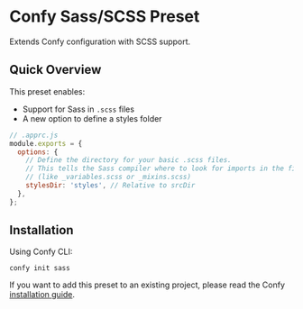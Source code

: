 # Confy Sass/SCSS Preset

Extends Confy configuration with SCSS support.

## Quick Overview

This preset enables:

- Support for Sass in `.scss` files
- A new option to define a styles folder

```js
// .apprc.js
module.exports = {
  options: {
    // Define the directory for your basic .scss files.
    // This tells the Sass compiler where to look for imports in the first place.
    // (like _variables.scss or _mixins.scss)
    stylesDir: 'styles', // Relative to srcDir
  },
};
```

## Installation

Using Confy CLI:

```
confy init sass
```

If you want to add this preset to an existing project, please read the Confy [installation guide](https://github.com/coldi/confy/tree/master/packages/core).
